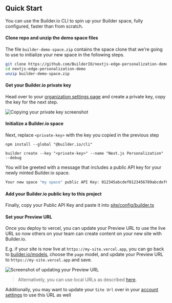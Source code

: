 ## Quick Start

You can use the Builder.io CLI to spin up your Builder space, fully configured, faster than from scratch.

#### Clone repo and unzip the demo space files

The file `builder-demo-space.zip` contains the space clone that we're going to use to initialize your new space in the following steps.

```bash
git clone https://github.com/BuilderIO/nextjs-edge-personalization-demo.git
cd nextjs-edge-personalization-demo
unzip builder-demo-space.zip
```

#### Get your Builder.io private key

Head over to your [organization settings page](https://builder.io/account/organization?root=true) and create a
private key, copy the key for the next step.

<img alt="Copying your private key screenshot" src="https://cdn.builder.io/api/v1/image/assets%2F1acd978ac4f64052bbfa787026e93509%2Fc1e3e3e6721f44808ecc1f064585603d">

#### Initialize a Builder.io space

Next, replace `<private-key>` with the key you copied in the previous step

```
npm install --global "@builder.io/cli"

builder create --key "<private-key>" --name "Next.js Personalization" --debug
```

You will be greeted with a message that includes a public API key for your newly minted Builder.io space.

```bash
Your new space "my space" public API Key: 012345abcdef0123456789abcdef0123
```

#### Add your Builder.io public key to this project

Finally, copy your Public API Key and paste it into [site/config/builder.ts](site/config/builder.ts#L6:L6)

#### Set your Preview URL

Once you deploy to vercel, you can update your Preview URL to use the live URL so now others on your team can create content on your new site with Builder.io.

E.g. if your site is now live at `https://my-site.vercel.app`, you can go back to [builder.io/models](https://builder.io/models), choose the `page` model, and update your Preview URL to `https://my-site.vercel.app` and save.

<img alt="Screenshot of updating your Preview URL" src="https://cdn.builder.io/api/v1/image/assets%2F1c3b72c36b194b318c40d99ec0a3bf75%2F09ab3eadebe5453883f77e60c97a9eba">

> Alternatively, you can use local URLs as described [here](./README.md#set-your-preview-url).

Additionally, you may want to update your `Site Url` over in your [account settings](https://builder.io/account/) to use this URL as well
